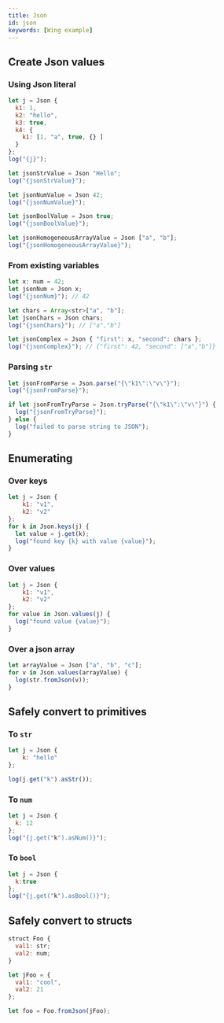 ```yaml
---
title: Json
id: json
keywords: [Wing example]
---
```

## Create Json values

### Using Json literal
```js playground example
let j = Json {
  k1: 1,
  k2: "hello",
  k3: true,
  k4: {
    k1: [1, "a", true, {} ]
  }
};
log("{j}");

let jsonStrValue = Json "Hello";
log("{jsonStrValue}");

let jsonNumValue = Json 42;
log("{jsonNumValue}");

let jsonBoolValue = Json true;
log("{jsonBoolValue}");

let jsonHomogeneousArrayValue = Json ["a", "b"];
log("{jsonHomogeneousArrayValue}");
```

### From existing variables

```js playground example
let x: num = 42;
let jsonNum = Json x;
log("{jsonNum}"); // 42

let chars = Array<str>["a", "b"];
let jsonChars = Json chars;
log("{jsonChars}"); // ["a","b"]

let jsonComplex = Json { "first": x, "second": chars };
log("{jsonComplex}"); // {"first": 42, "second": ["a","b"]}
```

### Parsing `str`
```js playground
let jsonFromParse = Json.parse("{\"k1\":\"v\"}");
log("{jsonFromParse}");

if let jsonFromTryParse = Json.tryParse("{\"k1\":\"v\"}") {
  log("{jsonFromTryParse}");
} else {
  log("failed to parse string to JSON");
}
```

## Enumerating 
### Over keys
```js playground example
let j = Json {
    k1: "v1",
    k2: "v2"
};
for k in Json.keys(j) {
  let value = j.get(k);
  log("found key {k} with value {value}");
}
```
### Over values
```js playground example
let j = Json {
    k1: "v1",
    k2: "v2"
};
for value in Json.values(j) {
  log("found value {value}");
}
```

### Over a json array
```js playground example
let arrayValue = Json ["a", "b", "c"];
for v in Json.values(arrayValue) {
  log(str.fromJson(v));
}
```

## Safely convert to primitives
### To `str`
```js playground example
let j = Json {
    k: "hello"
};

log(j.get("k").asStr());
```

### To `num`
```js playground example
let j = Json {
  k: 12
};
log("{j.get("k").asNum()}");
```

### To `bool`

```js playground example
let j = Json {
  k:true
};
log("{j.get("k").asBool()}");
```

## Safely convert to structs
```js playground example
struct Foo {
  val1: str;
  val2: num;
}

let jFoo = {
  val1: "cool",
  val2: 21
};

let foo = Foo.fromJson(jFoo);
```
